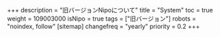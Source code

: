 +++
description = "旧バージョンNipoについて"
title = "System"
toc = true
weight = 109003000
isNipo = true
tags = ["旧バージョン"]
robots = "noindex, follow"
[sitemap]
  changefreq = "yearly"
  priority = 0.2
+++
